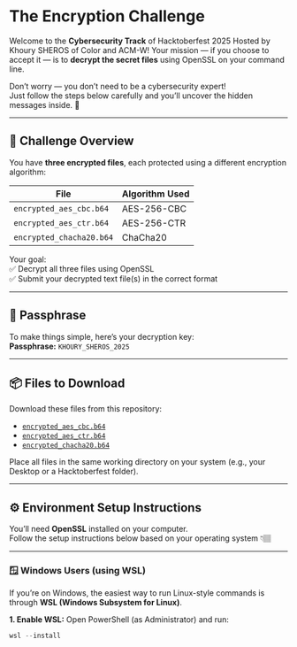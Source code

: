 # The Encryption Challenge   

Welcome to the **Cybersecurity Track** of Hacktoberfest 2025 Hosted by Khoury SHEROS of Color and ACM-W! 
Your mission — if you choose to accept it — is to **decrypt the secret files** using OpenSSL on your command line.  

Don’t worry — you don’t need to be a cybersecurity expert!  
Just follow the steps below carefully and you’ll uncover the hidden messages inside. 🚀  

---

## 🧠 Challenge Overview

You have **three encrypted files**, each protected using a different encryption algorithm:

| File | Algorithm Used |
|------|----------------|
| `encrypted_aes_cbc.b64` | AES-256-CBC |
| `encrypted_aes_ctr.b64` | AES-256-CTR |
| `encrypted_chacha20.b64` | ChaCha20 |

Your goal:  
✅ Decrypt all three files using OpenSSL  
✅ Submit your decrypted text file(s) in the correct format  

---

## 🔑 Passphrase

To make things simple, here’s your decryption key:  
**Passphrase:** `KHOURY_SHEROS_2025`

---

## 📦 Files to Download

Download these files from this repository:  
- [`encrypted_aes_cbc.b64`](encrypted_aes_cbc.b64)  
- [`encrypted_aes_ctr.b64`](encrypted_aes_ctr.b64)  
- [`encrypted_chacha20.b64`](encrypted_chacha20.b64)  

Place all files in the same working directory on your system (e.g., your Desktop or a Hacktoberfest folder).

---

## ⚙️ Environment Setup Instructions

You’ll need **OpenSSL** installed on your computer.  
Follow the setup instructions below based on your operating system 👇🏽  

---

### 🪟 **Windows Users (using WSL)**

If you’re on Windows, the easiest way to run Linux-style commands is through **WSL (Windows Subsystem for Linux)**.

**1. Enable WSL:**
Open PowerShell (as Administrator) and run:
```powershell
wsl --install

